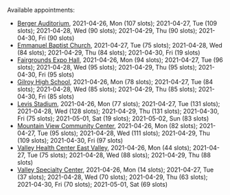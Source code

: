 Available appointments:

* [Berger Auditorium](https://schedulecare.sccgov.org/mychartprd/SignupAndSchedule/EmbeddedSchedule?id=132694&vt=1277&dept=101064003), 2021-04-26, Mon (107 slots); 2021-04-27, Tue (109 slots); 2021-04-28, Wed (90 slots); 2021-04-29, Thu (90 slots); 2021-04-30, Fri (90 slots)
* [Emmanuel Baptist Church](https://schedulecare.sccgov.org/mychartprd/SignupAndSchedule/EmbeddedSchedule?id=132871&vt=1277&dept=101064006), 2021-04-27, Tue (75 slots); 2021-04-28, Wed (84 slots); 2021-04-29, Thu (84 slots); 2021-04-30, Fri (19 slots)
* [Fairgrounds Expo Hall](https://schedulecare.sccgov.org/mychartprd/SignupAndSchedule/EmbeddedSchedule?id=132726&vt=1277&dept=101064002), 2021-04-26, Mon (94 slots); 2021-04-27, Tue (96 slots); 2021-04-28, Wed (95 slots); 2021-04-29, Thu (95 slots); 2021-04-30, Fri (95 slots)
* [Gilroy High School](https://schedulecare.sccgov.org/mychartprd/SignupAndSchedule/EmbeddedSchedule?id=132980&vt=1277&dept=101064008), 2021-04-26, Mon (78 slots); 2021-04-27, Tue (84 slots); 2021-04-28, Wed (85 slots); 2021-04-29, Thu (85 slots); 2021-04-30, Fri (85 slots)
* [Levis Stadium](https://schedulecare.sccgov.org/mychartprd/SignupAndSchedule/EmbeddedSchedule?id=132723&vt=1277&dept=101064004), 2021-04-26, Mon (77 slots); 2021-04-27, Tue (131 slots); 2021-04-28, Wed (128 slots); 2021-04-29, Thu (131 slots); 2021-04-30, Fri (75 slots); 2021-05-01, Sat (19 slots); 2021-05-02, Sun (83 slots)
* [Mountain View Community Center](https://schedulecare.sccgov.org/mychartprd/SignupAndSchedule/EmbeddedSchedule?id=132472&vt=1277&dept=101064001), 2021-04-26, Mon (82 slots); 2021-04-27, Tue (95 slots); 2021-04-28, Wed (111 slots); 2021-04-29, Thu (109 slots); 2021-04-30, Fri (97 slots)
* [Valley Health Center East Valley](https://schedulecare.sccgov.org/mychartprd/SignupAndSchedule/EmbeddedSchedule?id=132268&vt=1277&dept=101064007), 2021-04-26, Mon (44 slots); 2021-04-27, Tue (75 slots); 2021-04-28, Wed (88 slots); 2021-04-29, Thu (88 slots)
* [Valley Specialty Center](https://schedulecare.sccgov.org/mychartprd/SignupAndSchedule/EmbeddedSchedule?id=132277&vt=1277&dept=101001072), 2021-04-26, Mon (14 slots); 2021-04-27, Tue (37 slots); 2021-04-28, Wed (70 slots); 2021-04-29, Thu (63 slots); 2021-04-30, Fri (70 slots); 2021-05-01, Sat (69 slots)
